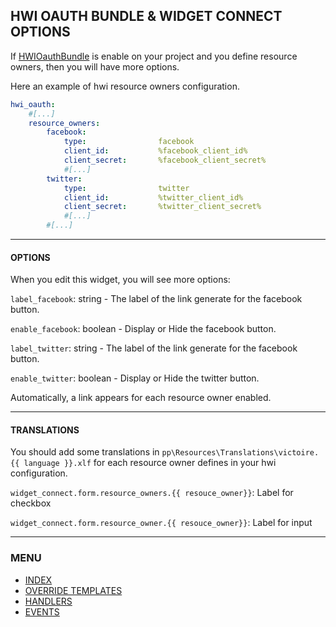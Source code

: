 ## HWI OAUTH BUNDLE & WIDGET CONNECT OPTIONS

If [HWIOauthBundle][link-github-hwi] is enable on your project and you define resource owners, then you will have
more options.

Here an example of hwi resource owners configuration.

```yaml
hwi_oauth:
    #[...]
    resource_owners:
        facebook:
            type:                facebook
            client_id:           %facebook_client_id%
            client_secret:       %facebook_client_secret%
            #[...]
        twitter:
            type:                twitter
            client_id:           %twitter_client_id%
            client_secret:       %twitter_client_secret%
            #[...]
        #[...]
```

---

#### OPTIONS

When you edit this widget, you will see more options:

`label_facebook`: string - The label of the link generate for the facebook button.

`enable_facebook`: boolean - Display or Hide the facebook button.

`label_twitter`: string - The label of the link generate for the facebook button.

`enable_twitter`: boolean - Display or Hide the twitter button.

Automatically, a link appears for each resource owner enabled.

---

#### TRANSLATIONS

You should add some translations in `pp\Resources\Translations\victoire.{{ language }}.xlf` for each resource owner
defines in your hwi configuration.

`widget_connect.form.resource_owners.{{ resouce_owner}}`: Label for checkbox

`widget_connect.form.resource_owner.{{ resouce_owner}}`: Label for input


[link-github-hwi]: https://github.com/hwi/HWIOAuthBundle "HWIOauthBundle"


---

### MENU

- [INDEX][link-menu-readme]
- [OVERRIDE TEMPLATES][link-menu-override-templates]
- [HANDLERS][link-menu-handlers]
- [EVENTS][link-menu-events]

[link-menu-readme]: ../../../../
[link-menu-override-templates]: override_templates.md
[link-menu-handlers]: handlers.md
[link-menu-events]: events.md

